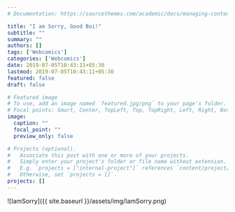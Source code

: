 ```yaml
---
# Documentation: https://sourcethemes.com/academic/docs/managing-content/

title: "I am Sorry, Good Boi!"
subtitle: ""
summary: ""
authors: []
tags: ['Webcomics']
categories: ['Webcomics']
date: 2019-07-05T10:43:11+05:30
lastmod: 2019-07-05T10:43:11+05:30
featured: false
draft: false

# Featured image
# To use, add an image named `featured.jpg/png` to your page's folder.
# Focal points: Smart, Center, TopLeft, Top, TopRight, Left, Right, BottomLeft, Bottom, BottomRight.
image:
  caption: ""
  focal_point: ""
  preview_only: false

# Projects (optional).
#   Associate this post with one or more of your projects.
#   Simply enter your project's folder or file name without extension.
#   E.g. `projects = ["internal-project"]` references `content/project/deep-learning/index.md`.
#   Otherwise, set `projects = []`.
projects: []
---
```


![IamSorry]({{ site.baseurl }}/assets/img/IamSorry.png)

